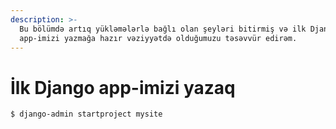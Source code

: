 ```yaml
---
description: >-
  Bu bölümdə artıq yükləmələrlə bağlı olan şeyləri bitirmiş və ilk Django
  app-imizi yazmağa hazır vəziyyətdə olduğumuzu təsəvvür edirəm.
---
```


# İlk Django app-imizi yazaq

```text
$ django-admin startproject mysite
```




